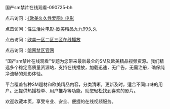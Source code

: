 国产sm禁片在线观看-090725-bh

点击访问：<a href="https://heiliao2dmwwy.pages.dev">《欧美久久性爱图》电影</a>

点击访问：<a href="https://heiliaoll4qsx.pages.dev">性生活片电影-欧美精品九九99久久</a>

点击访问：<a href="https://heiliaowzu4ur.pages.dev">欧美一区二区三区在线播放</a>

点击访问：<a href="https://heiliaozj3tjd.pages.dev">暗网禁区官网</a>

“国产sm禁片在线观看”专题为您带来最新最全的SM及欧美精品视频资源。我们精选多个稳定高质量资源站，支持在线播放，加载迅速，无广告，无需注册，确保纯净流畅的观影体验。

平台覆盖各种SM题材和欧美精品内容，分类清晰，更新及时，适合不同口味的用户。还提供热播榜单、用户推荐等功能，助您轻松找到喜欢的影片。

欢迎收藏本页，享受专业、安全、便捷的在线视频服务。

<span style="display:none;">[Canonical link](https://github.com/vivi20250709/viv7 ）</span>
